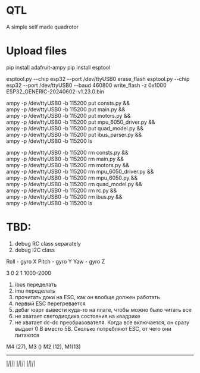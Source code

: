 # QTL
A simple self made quadrotor


# Upload files
pip install adafruit-ampy
pip install esptool

esptool.py --chip esp32 --port /dev/ttyUSB0 erase_flash
esptool.py --chip esp32 --port /dev/ttyUSB0 --baud 460800 write_flash -z 0x1000 ESP32_GENERIC-20240602-v1.23.0.bin


ampy -p /dev/ttyUSB0 -b 115200 put consts.py && \
ampy -p /dev/ttyUSB0 -b 115200 put main.py && \
ampy -p /dev/ttyUSB0 -b 115200 put motors.py && \
ampy -p /dev/ttyUSB0 -b 115200 put mpu_6050_driver.py && \
ampy -p /dev/ttyUSB0 -b 115200 put quad_model.py && \
ampy -p /dev/ttyUSB0 -b 115200 put ibus_parser.py && \
ampy -p /dev/ttyUSB0 -b 115200 ls

ampy -p /dev/ttyUSB0 -b 115200 rm consts.py && \
ampy -p /dev/ttyUSB0 -b 115200 rm main.py && \
ampy -p /dev/ttyUSB0 -b 115200 rm motors.py && \
ampy -p /dev/ttyUSB0 -b 115200 rm mpu_6050_driver.py && \
ampy -p /dev/ttyUSB0 -b 115200 rm mpu_6050.py && \
ampy -p /dev/ttyUSB0 -b 115200 rm quad_model.py && \
ampy -p /dev/ttyUSB0 -b 115200 rm rc.py && \
ampy -p /dev/ttyUSB0 -b 115200 rm ibus.py && \
ampy -p /dev/ttyUSB0 -b 115200 ls

# TBD:
1) debug RC class separately
2) debug I2C class

Roll - gyro X
Pitch - gyro Y
Yaw - gyro Z

3 0
2 1
1000-2000

1) ibus переделать
2) imu переделать
3) прочитать доки на ESC, как он вообще должен работать
4) первый ESC перегревается
5) дебаг юарт вывести куда-то на плате, чтобы можно было читать все
6) не хватает светодиодика состояния на квадрике
7) не хватает dc-dc преобразователя. Когда все включается, он сразу выдает 0 В вместо 5В. Сколько потребляют ESC, от чего они питаются

 M4 (27), M3 () M2 (12), M1(13)
 _ _ _ _
|_|_|_|_|
|_|_|_|_|
|_|_|_|_|